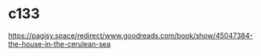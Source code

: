 # c133
https://pagisy.space/redirect/www.goodreads.com/book/show/45047384-the-house-in-the-cerulean-sea
